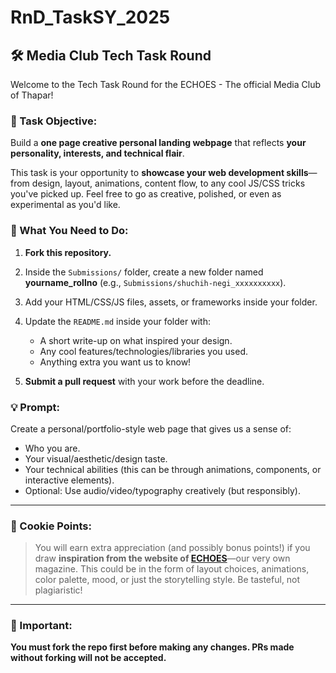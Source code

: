 # RnD_TaskSY_2025


## 🛠️ Media Club Tech Task Round

Welcome to the Tech Task Round for the ECHOES - The official Media Club of Thapar!

### 🎯 Task Objective:

Build a **one page creative personal landing webpage** that reflects **your personality, interests, and technical flair**.

This task is your opportunity to **showcase your web development skills**—from design, layout, animations, content flow, to any cool JS/CSS tricks you've picked up. Feel free to go as creative, polished, or even as experimental as you'd like.

### 📌 What You Need to Do:

1. **Fork this repository.**
2. Inside the `Submissions/` folder, create a new folder named **yourname_rollno** (e.g., `Submissions/shuchih-negi_xxxxxxxxxx`).
3. Add your HTML/CSS/JS files, assets, or frameworks inside your folder.
4. Update the `README.md` inside your folder with:

   * A short write-up on what inspired your design.
   * Any cool features/technologies/libraries you used.
   * Anything extra you want us to know!
5. **Submit a pull request** with your work before the deadline.

### 💡 Prompt:

Create a personal/portfolio-style web page that gives us a sense of:

* Who you are.
* Your visual/aesthetic/design taste.
* Your technical abilities (this can be through animations, components, or interactive elements).
* Optional: Use audio/video/typography creatively (but responsibly).

---

### 🍪 Cookie Points:

> You will earn extra appreciation (and possibly bonus points!) if you draw **inspiration from the website of [ECHOES](https://echoes-tiet.in/)**—our very own magazine. This could be in the form of layout choices, animations, color palette, mood, or just the storytelling style. Be tasteful, not plagiaristic!

---

### 🚨 Important:

**You must fork the repo first before making any changes. PRs made without forking will not be accepted.**
